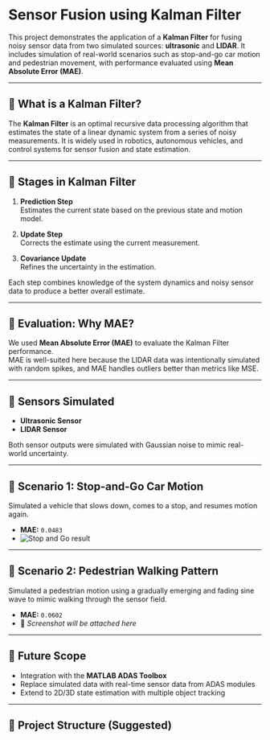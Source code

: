 # Sensor Fusion using Kalman Filter

This project demonstrates the application of a **Kalman Filter** for fusing noisy sensor data from two simulated sources: **ultrasonic** and **LIDAR**. It includes simulation of real-world scenarios such as stop-and-go car motion and pedestrian movement, with performance evaluated using **Mean Absolute Error (MAE)**.

---

## 📌 What is a Kalman Filter?

The **Kalman Filter** is an optimal recursive data processing algorithm that estimates the state of a linear dynamic system from a series of noisy measurements. It is widely used in robotics, autonomous vehicles, and control systems for sensor fusion and state estimation.

---

## 🔄 Stages in Kalman Filter

1. **Prediction Step**  
   Estimates the current state based on the previous state and motion model.
   
2. **Update Step**  
   Corrects the estimate using the current measurement.

3. **Covariance Update**  
   Refines the uncertainty in the estimation.

Each step combines knowledge of the system dynamics and noisy sensor data to produce a better overall estimate.

---

## 🧪 Evaluation: Why MAE?

We used **Mean Absolute Error (MAE)** to evaluate the Kalman Filter performance.  
MAE is well-suited here because the LIDAR data was intentionally simulated with random spikes, and MAE handles outliers better than metrics like MSE.

---

## 🧭 Sensors Simulated

- **Ultrasonic Sensor**  
- **LIDAR Sensor**

Both sensor outputs were simulated with Gaussian noise to mimic real-world uncertainty.

---

## 🚗 Scenario 1: Stop-and-Go Car Motion

Simulated a vehicle that slows down, comes to a stop, and resumes motion again.

- **MAE:** `0.0483`
- ![Stop and Go result](relative/path/to/image.png)

---

## 🚶 Scenario 2: Pedestrian Walking Pattern

Simulated a pedestrian motion using a gradually emerging and fading sine wave to mimic walking through the sensor field.

- **MAE:** `0.0602`
- 📸 *Screenshot will be attached here*

---

## 🔮 Future Scope

- Integration with the **MATLAB ADAS Toolbox**
- Replace simulated data with real-time sensor data from ADAS modules
- Extend to 2D/3D state estimation with multiple object tracking

---

## 📁 Project Structure (Suggested)

